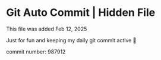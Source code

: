 # Git Auto Commit | Hidden File

This file was added Feb 12, 2025

Just for fun and keeping my daily git commit active 🤪

commit number: 987912
